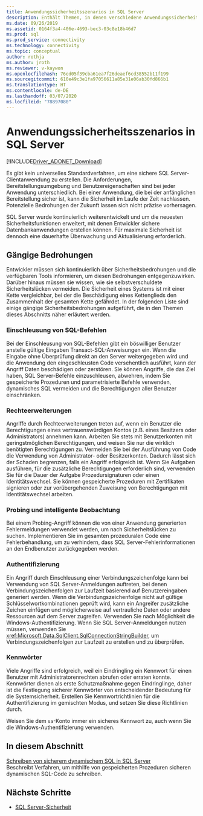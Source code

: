 ```yaml
---
title: Anwendungssicherheitsszenarios in SQL Server
description: Enthält Themen, in denen verschiedene Anwendungssicherheitsszenarien für ADO.NET- und SQL Server-Anwendungen erläutert werden.
ms.date: 09/26/2019
ms.assetid: 0164f3a4-406e-4693-bec3-03c8e18b46d7
ms.prod: sql
ms.prod_service: connectivity
ms.technology: connectivity
ms.topic: conceptual
author: rothja
ms.author: jroth
ms.reviewer: v-kaywon
ms.openlocfilehash: 76ed05f39cba61ea7f26deaef6cd38552b11f199
ms.sourcegitcommit: 610e49c3e1fa97056611a85e31e06ab30fd866b1
ms.translationtype: HT
ms.contentlocale: de-DE
ms.lasthandoff: 03/07/2020
ms.locfileid: "78897080"
---
```

# <a name="application-security-scenarios-in-sql-server"></a>Anwendungssicherheitsszenarios in SQL Server

[!INCLUDE[Driver_ADONET_Download](../../../includes/driver_adonet_download.md)]

Es gibt kein universelles Standardverfahren, um eine sichere SQL Server-Clientanwendung zu erstellen. Die Anforderungen, Bereitstellungsumgebung und Benutzereigenschaften sind bei jeder Anwendung unterschiedlich. Bei einer Anwendung, die bei der anfänglichen Bereitstellung sicher ist, kann die Sicherheit im Laufe der Zeit nachlassen. Potenzielle Bedrohungen der Zukunft lassen sich nicht präzise vorhersagen.  
  
SQL Server wurde kontinuierlich weiterentwickelt und um die neuesten Sicherheitsfunktionen erweitert, mit denen Entwickler sichere Datenbankanwendungen erstellen können. Für maximale Sicherheit ist dennoch eine dauerhafte Überwachung und Aktualisierung erforderlich.  
  
## <a name="common-threats"></a>Gängige Bedrohungen  
Entwickler müssen sich kontinuierlich über Sicherheitsbedrohungen und die verfügbaren Tools informieren, um diesen Bedrohungen entgegenzuwirken. Darüber hinaus müssen sie wissen, wie sie selbstverschuldete Sicherheitslücken vermeiden. Die Sicherheit eines Systems ist mit einer Kette vergleichbar, bei der die Beschädigung eines Kettenglieds den Zusammenhalt der gesamten Kette gefährdet. In der folgenden Liste sind einige gängige Sicherheitsbedrohungen aufgeführt, die in den Themen dieses Abschnitts näher erläutert werden.  
  
### <a name="sql-injection"></a>Einschleusung von SQL-Befehlen  
Bei der Einschleusung von SQL-Befehlen gibt ein böswilliger Benutzer anstelle gültige Eingaben Transact-SQL-Anweisungen ein. Wenn die Eingabe ohne Überprüfung direkt an den Server weitergegeben wird und die Anwendung den eingeschleusten Code versehentlich ausführt, kann der Angriff Daten beschädigen oder zerstören. Sie können Angriffe, die das Ziel haben, SQL Server-Befehle einzuschleusen, abwehren, indem Sie gespeicherte Prozeduren und parametrisierte Befehle verwenden, dynamisches SQL vermeiden und die Berechtigungen aller Benutzer einschränken.  
  
### <a name="elevation-of-privilege"></a>Rechteerweiterungen  
Angriffe durch Rechteerweiterungen treten auf, wenn ein Benutzer die Berechtigungen eines vertrauenswürdigen Kontos (z.B. eines Besitzers oder Administrators) annehmen kann. Arbeiten Sie stets mit Benutzerkonten mit geringstmöglichen Berechtigungen, und weisen Sie nur die wirklich benötigten Berechtigungen zu. Vermeiden Sie bei der Ausführung von Code die Verwendung von Administrator- oder Besitzerkonten. Dadurch lässt sich der Schaden begrenzen, falls ein Angriff erfolgreich ist. Wenn Sie Aufgaben ausführen, für die zusätzliche Berechtigungen erforderlich sind, verwenden Sie für die Dauer der Aufgabe Prozedursignaturen oder einen Identitätswechsel. Sie können gespeicherte Prozeduren mit Zertifikaten signieren oder zur vorübergehenden Zuweisung von Berechtigungen mit Identitätswechsel arbeiten.  
  
### <a name="probing-and-intelligent-observation"></a>Probing und intelligente Beobachtung  
Bei einem Probing-Angriff können die von einer Anwendung generierten Fehlermeldungen verwendet werden, um nach Sicherheitslücken zu suchen. Implementieren Sie im gesamten prozeduralen Code eine Fehlerbehandlung, um zu verhindern, dass SQL Server-Fehlerinformationen an den Endbenutzer zurückgegeben werden.  
  
### <a name="authentication"></a>Authentifizierung  
Ein Angriff durch Einschleusung einer Verbindungszeichenfolge kann bei Verwendung von SQL Server-Anmeldungen auftreten, bei denen Verbindungszeichenfolgen zur Laufzeit basierend auf Benutzereingaben generiert werden. Wenn die Verbindungszeichenfolge nicht auf gültige Schlüsselwortkombinationen geprüft wird, kann ein Angreifer zusätzliche Zeichen einfügen und möglicherweise auf vertrauliche Daten oder andere Ressourcen auf dem Server zugreifen. Verwenden Sie nach Möglichkeit die Windows-Authentifizierung. Wenn Sie SQL Server-Anmeldungen nutzen müssen, verwenden Sie <xref:Microsoft.Data.SqlClient.SqlConnectionStringBuilder>, um Verbindungszeichenfolgen zur Laufzeit zu erstellen und zu überprüfen.  
  
### <a name="passwords"></a>Kennwörter  
Viele Angriffe sind erfolgreich, weil ein Eindringling ein Kennwort für einen Benutzer mit Administratorenrechten abrufen oder erraten konnte. Kennwörter dienen als erste Schutzmaßnahme gegen Eindringlinge, daher ist die Festlegung sicherer Kennwörter von entscheidender Bedeutung für die Systemsicherheit. Erstellen Sie Kennwortrichtlinien für die Authentifizierung im gemischten Modus, und setzen Sie diese Richtlinien durch.  
  
Weisen Sie dem `sa`-Konto immer ein sicheres Kennwort zu, auch wenn Sie die Windows-Authentifizierung verwenden.  
  
## <a name="in-this-section"></a>In diesem Abschnitt  
[Schreiben von sicherem dynamischem SQL in SQL Server](writing-secure-dynamic-sql.md)  
Beschreibt Verfahren, um mithilfe von gespeicherten Prozeduren sicheren dynamischen SQL-Code zu schreiben.  

## <a name="next-steps"></a>Nächste Schritte
- [SQL Server-Sicherheit](sql-server-security.md)
